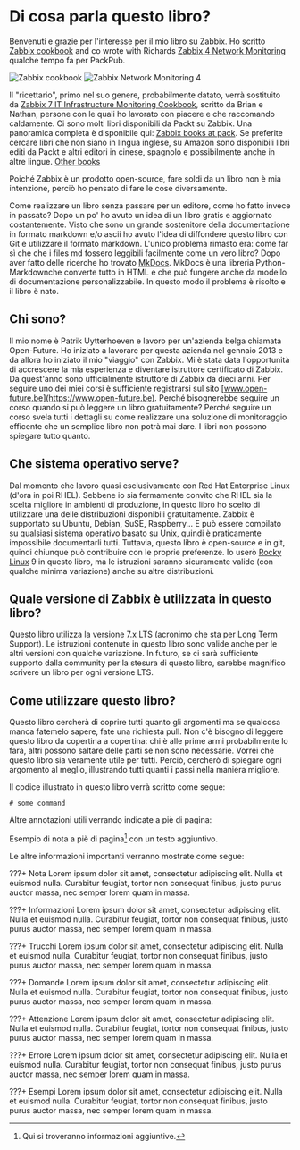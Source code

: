 # Di cosa parla questo libro?

Benvenuti e grazie per l'interesse per il mio libro su Zabbix. Ho scritto [Zabbix cookbook](https://www.packtpub.com/product/zabbix-cookbook/9781784397586) and co wrote with Richards [Zabbix 4 Network Monitoring](https://www.packtpub.com/product/zabbix-4-network-monitoring-third-edition/9781789340266) qualche tempo fa per PackPub.

![Zabbix cookbook](images/book1.png) ![Zabbix Network Monitoring 4](images/book2.png)

Il "ricettario", primo nel suo genere, probabilmente datato, verrà sostituito da [Zabbix 7 IT Infrastructure Monitoring Cookbook](https://www.packtpub.com/product/zabbix-7-it-infrastructure-monitoring-cookbook-third-edition/9781801078320), scritto da Brian e Nathan, persone con le quali ho lavorato con piacere e che raccomando caldamente. Ci sono molti libri disponibili da Packt su Zabbix. Una panoramica completa è disponibile qui: [Zabbix books at pack](https://www.packtpub.com/search?query=zabbix). Se preferite cercare libri che non siano in lingua inglese, su Amazon sono disponibili libri editi da Packt e altri  editori in cinese, spagnolo e possibilmente anche in altre lingue. [Other books](https://www.amazon.com/s?k=zabbix&crid=3G0JRTVTKS7YU&sprefix=zabbix+%2Caps%2C167&ref=nb_sb_noss_2)

Poiché Zabbix è un prodotto open-source, fare soldi da un libro non è mia intenzione, perciò ho pensato di fare le cose diversamente.

Come realizzare un libro senza passare per un editore, come ho fatto invece in passato? 
Dopo un po' ho avuto un idea di un libro gratis e aggiornato costantemente.
Visto che sono un grande sostenitore della documentazione in formato markdown e/o ascii ho avuto l'idea di diffondere questo libro con Git e utilizzare il formato markdown.
L'unico problema rimasto era: come far sì che che i files md fossero leggibili facilmente come un vero libro? Dopo aver fatto delle ricerche ho trovato [MkDocs](https://www.mkdocs.org). MkDocs è una libreria Python-Markdownche converte tutto in HTML e che può fungere anche da modello di documentazione personalizzabile. In questo modo il problema è risolto e il libro è nato.

## Chi sono?

Il mio nome è Patrik Uytterhoeven e lavoro per un'azienda belga chiamata Open-Future. Ho iniziato a lavorare per questa azienda nel gennaio 2013 e da allora ho iniziato il mio "viaggio" con Zabbix. 
Mi è stata data l'opportunità di accrescere la mia esperienza e diventare istruttore certificato di Zabbix.
Da quest'anno sono ufficialmente istruttore di Zabbix da dieci anni. Per seguire uno dei miei corsi è sufficiente registrarsi sul sito [www.open-future.be](https://www.open-future.be). 
Perché bisognerebbe seguire un corso quando si può leggere un libro  gratuitamente? Perché seguire un corso svela tutti i dettagli su come realizzare una soluzione di monitoraggio efficente che un semplice libro non potrà mai dare. I libri non possono spiegare tutto quanto.

## Che sistema operativo serve?

Dal momento che lavoro quasi esclusivamente con Red Hat Enterprise Linux (d'ora in poi RHEL). Sebbene io sia fermamente convito che RHEL sia la scelta migliore in ambienti di produzione, in questo libro ho scelto di utilizzare una delle distribuzioni disponibili gratuitamente. Zabbix è supportato su Ubuntu, Debian, SuSE, Raspberry... E può essere compilato su qualsiasi sistema operativo basato su Unix, quindi è praticamente impossibile documentarli tutti. Tuttavia, questo libro è open-source e in git, quindi chiunque può contribuire con le proprie preferenze. Io userò [Rocky Linux](https://rockylinux.org/) 9 in questo libro, ma le istruzioni saranno sicuramente valide (con qualche minima variazione) anche su altre distribuzioni.

## Quale versione di Zabbix è utilizzata in questo libro?

Questo libro utilizza la versione 7.x LTS (acronimo che sta per Long Term Support). Le istruzioni contenute in questo libro sono valide anche per le altri versioni con qualche variazione. In futuro, se ci sarà sufficiente supporto dalla community per la stesura di questo libro, sarebbe magnifico scrivere un libro per ogni versione LTS.

## Come utilizzare questo libro?

Questo libro cercherà di coprire tutti quanto gli argomenti ma se qualcosa manca fatemelo sapere, fate una richiesta pull. Non c'è bisogno di leggere questo libro da copertina a copertina: chi è alle prime armi probabilmente lo farà, altri possono saltare delle parti se non sono necessarie. Vorrei che questo libro sia veramente utile per tutti. Perciò, cercherò di spiegare ogni argomento al meglio, illustrando tutti quanti i passi nella maniera migliore.

Il codice illustrato in questo libro verrà scritto come segue: 
```
# some command 
```

Altre annotazioni utili verrando indicate a piè di pagina:

Esempio di nota a piè di pagina[^1] con un testo aggiuntivo.

[^1]: Qui si troveranno informazioni aggiuntive.

Le altre informazioni importanti verranno mostrate come segue:

???+ Nota
    Lorem ipsum dolor sit amet, consectetur adipiscing elit. Nulla et euismod nulla. Curabitur feugiat, tortor non consequat finibus, justo purus auctor massa, nec semper lorem quam in massa.

???+ Informazioni
    Lorem ipsum dolor sit amet, consectetur adipiscing elit. Nulla et euismod nulla. Curabitur feugiat, tortor non consequat finibus, justo purus auctor massa, nec semper lorem quam in massa.

???+ Trucchi
    Lorem ipsum dolor sit amet, consectetur adipiscing elit. Nulla et euismod nulla. Curabitur feugiat, tortor non consequat finibus, justo purus auctor massa, nec semper lorem quam in massa.

???+ Domande
    Lorem ipsum dolor sit amet, consectetur adipiscing elit. Nulla et euismod nulla. Curabitur feugiat, tortor non consequat finibus, justo purus auctor massa, nec semper lorem quam in massa.

???+ Attenzione
    Lorem ipsum dolor sit amet, consectetur adipiscing elit. Nulla et euismod nulla. Curabitur feugiat, tortor non consequat finibus, justo purus auctor massa, nec semper lorem quam in massa.

???+ Errore
    Lorem ipsum dolor sit amet, consectetur adipiscing elit. Nulla et euismod nulla. Curabitur feugiat, tortor non consequat finibus, justo purus auctor massa, nec semper lorem quam in massa.

???+ Esempi
    Lorem ipsum dolor sit amet, consectetur adipiscing elit. Nulla et euismod nulla. Curabitur feugiat, tortor non consequat finibus, justo purus auctor massa, nec semper lorem quam in massa.
